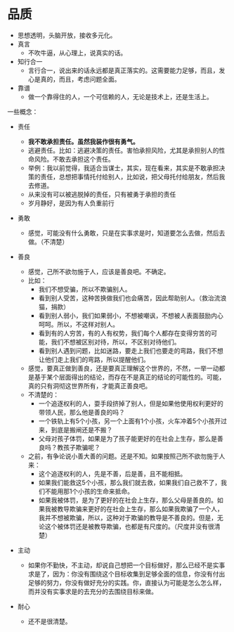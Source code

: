 # 品质


- 思想透明，头脑开放，接收多元化。
- 真言
  - 不吹牛逼，从心理上，说真实的话。
- 知行合一
  - 言行合一，说出来的话永远都是真正落实的。这需要能力足够，而且，发心是真的，而且，考虑问题全面。
- 靠谱
  - 做一个靠得住的人，一个可信赖的人，无论是技术上，还是生活上。



一些概念：

- 责任
  - **我不敢承担责任。虽然我装作很有勇气。**
  - 逃避责任。比如：逃避决策的责任。害怕承担风险，尤其是承担别人的性命风险。不敢去承担这个责任。
  - 举例：我以前觉得，我适合当谋士，其实，现在看来，其实是不敢承担决策的责任，总想把事情托付给别人，比如说，把父母托付给朋友，然后我去修道。
  - 从来没有可以被逃脱掉的责任，只有被勇于承担的责任
  - 岁月静好，是因为有人负重前行

- 勇敢
  - 感觉，可能没有什么勇敢，只是在实事求是时，知道要怎么去做，然后去做。（不清楚）
- 善良
  - 感觉，己所不欲勿施于人，应该是善良吧。不确定。
  - 比如：
    - 我们不想受骗，所以不欺骗别人。
    - 看到别人受苦，这种苦换做我们也会痛苦，因此帮助别人。（救治流浪猫，捐款）
    - 看到别人弱小，我们如果弱小，不想被嘲讽，不想被人表面鼓励内心呵呵。所以，不这样对别人。
    - 看到有的人穷苦，有的人有权势，我们每个人都存在变得穷苦的可能，我们不想被区别对待，所以，不区别对待他们。
    - 看到别人遇到问题，比如迷路，要走上我们也要走的弯路，我们不想让他们走上我们的弯路，所以提醒他们。
  - 感觉，要真正做到善良，还是要真正理解这个世界的，不然，一举一动都是基于某个层面得出的结论，而存在不是真正的结论的可能性的。可能，真的只有洞彻这世界所有，才能真正善良吧。
  - 不清楚的：
    - 一个追逐权利的人，耍手段挤掉了别人，但是如果他使用权利更好的带领人民，那么他是善良的吗？
    - 一个铁轨上有5个小孩，另一个上面有1个小孩，火车冲着5个小孩开过来，到底是搬闸还是不搬？
    - 父母对孩子体罚，如果是为了孩子能更好的在社会上生存，那么是善良吗？教孩子欺骗呢？
  - 之前，有争论说小善大善的问题。还是不知。如果按照己所不欲勿施于人来：
    - 这个追逐权利的人，先是不善，后是善，且不能相抵。
    - 如果我们能救这5个小孩，那么我们就去救，如果我们自己救不了，我们不能用那1个小孩的生命来抵命。
    - 如果我被体罚，是为了更好的在社会上生存，那么父母是善良的。如果我被教导欺骗来更好的在社会上生存，那么如果我欺骗了一个人，我并不想被欺骗，所以，这种对于欺骗的教导是不善良的。但是，无论这个被体罚还是被教导欺骗，也都是有尺度的。（尺度并没有很清楚）
- 主动
  - 如果你不勤快，不主动，却说自己想把一个目标做好，那么已经不是实事求是了，因为：你没有围绕这个目标收集到足够全面的信息，你没有付出足够的努力，你没有做好充分的实践。你，直接认为可能是怎么怎么样，而并没有实事求是的去充分的去围绕目标来做。
- 耐心
  - 还不是很清楚。